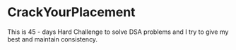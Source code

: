 # CrackYourPlacement
This is 45 - days Hard Challenge to solve DSA problems and I try to give my best and maintain consistency.
